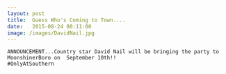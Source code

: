 ```yaml
---
layout: post
title:  Guess Who's Coming to Town....
date:   2015-08-24 00:11:00
image: /images/DavidNail.jpg
---
```


	ANNOUNCEMENT...Country star David Nail will be bringing the party to MoonshinerBoro on  September 10th!! 
	#OnlyAtSouthern 